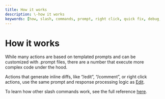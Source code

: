 ```yaml
---
title: How it works
description: \-how it works
keywords: [how, slash, commands, prompt, right click, quick fix, debug, action]
---
```


# How it works

While many actions are based on templated prompts and can be customized with .prompt files, there are a number that execute more complex code under the hood.

Actions that generate inline diffs, like “/edit”, “/comment”, or right click actions, use the same prompt and response processing logic as [Edit](../edit/how-it-works.md).

To learn how other slash commands work, see the full reference [here](../reference/slash-commands).
